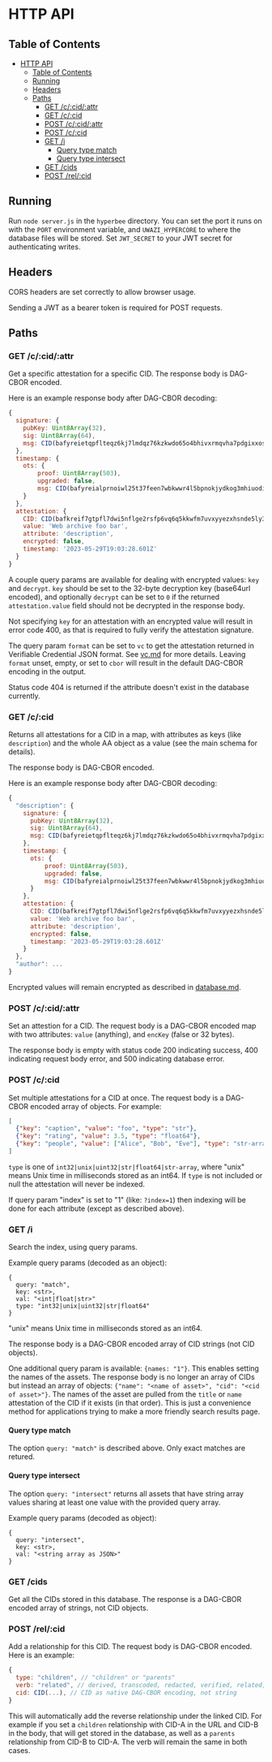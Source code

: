 # HTTP API

## Table of Contents
- [HTTP API](#http-api)
  - [Table of Contents](#table-of-contents)
  - [Running](#running)
  - [Headers](#headers)
  - [Paths](#paths)
    - [GET /c/:cid/:attr](#get-ccidattr)
    - [GET /c/:cid](#get-ccid)
    - [POST /c/:cid/:attr](#post-ccidattr)
    - [POST /c/:cid](#post-ccid)
    - [GET /i](#get-i)
      - [Query type match](#query-type-match)
      - [Query type intersect](#query-type-intersect)
    - [GET /cids](#get-cids)
    - [POST /rel/:cid](#post-relcid)


## Running

Run `node server.js` in the `hyperbee` directory. You can set the port it runs on with the `PORT` environment variable, and `UWAZI_HYPERCORE` to where the database files will be stored. Set `JWT_SECRET` to your JWT secret for authenticating writes.

## Headers

CORS headers are set correctly to allow browser usage.

Sending a JWT as a bearer token is required for POST requests.

## Paths

### GET /c/:cid/:attr

Get a specific attestation for a specific CID. The response body is DAG-CBOR encoded.

Here is an example response body after DAG-CBOR decoding:

```javascript
{
  signature: {
    pubKey: Uint8Array(32),
    sig: Uint8Array(64),
    msg: CID(bafyreietqpflteqz6kj7lmdqz76kzkwdo65o4bhivxrmqvha7pdgixxos4)
  },
  timestamp: {
    ots: {
        proof: Uint8Array(503),
        upgraded: false,
        msg: CID(bafyreialprnoiwl25t37feen7wbkwwr4l5bpnokjydkog3mhiuodi2av6m)
    }
  },
  attestation: {
    CID: CID(bafkreif7gtpfl7dwi5nflge2rsfp6vq6q5kkwfm7uvxyyezxhsnde5ly3y),
    value: 'Web archive foo bar',
    attribute: 'description',
    encrypted: false,
    timestamp: '2023-05-29T19:03:28.601Z'
  }
}
```

A couple query params are available for dealing with encrypted values: `key` and `decrypt`. `key` should be set to the 32-byte decryption key (base64url encoded), and optionally `decrypt` can be set to `0` if the returned `attestation.value` field should not be decrypted in the response body.

Not specifying `key` for an attestation with an encrypted value will result in error code 400, as that is required to fully verify the attestation signature.

The query param `format` can be set to `vc` to get the attestation returned in Verifiable Credential JSON format. See [vc.md](./vc.md) for more details. Leaving `format` unset, empty, or set to `cbor` will result in the default DAG-CBOR encoding in the output.

Status code 404 is returned if the attribute doesn't exist in the database currently.

### GET /c/:cid

Returns all attestations for a CID in a map, with attributes as keys (like `description`) and the whole AA object as a value (see the main schema for details).

The response body is DAG-CBOR encoded.

Here is an example response body after DAG-CBOR decoding:

```javascript
{
  "description": {
    signature: {
      pubKey: Uint8Array(32),
      sig: Uint8Array(64),
      msg: CID(bafyreietqpflteqz6kj7lmdqz76kzkwdo65o4bhivxrmqvha7pdgixxos4)
    },
    timestamp: {
      ots: {
          proof: Uint8Array(503),
          upgraded: false,
          msg: CID(bafyreialprnoiwl25t37feen7wbkwwr4l5bpnokjydkog3mhiuodi2av6m)
      }
    },
    attestation: {
      CID: CID(bafkreif7gtpfl7dwi5nflge2rsfp6vq6q5kkwfm7uvxyyezxhsnde5ly3y),
      value: 'Web archive foo bar',
      attribute: 'description',
      encrypted: false,
      timestamp: '2023-05-29T19:03:28.601Z'
    }
  },
  "author": ...
}
```

Encrypted values will remain encrypted as described in [database.md](./database.md).

### POST /c/:cid/:attr

Set an attestion for a CID. The request body is a DAG-CBOR encoded map with two attributes: `value` (anything), and `encKey` (false or 32 bytes).

The response body is empty with status code 200 indicating success, 400 indicating request body error, and 500 indicating database error.

### POST /c/:cid

Set multiple attestations for a CID at once. The request body is a DAG-CBOR encoded array of objects. For example:

```json
[
  {"key": "caption", "value": "foo", "type": "str"},
  {"key": "rating", "value": 3.5, "type": "float64"},
  {"key": "people", "value": ["Alice", "Bob", "Eve"], "type": "str-array"}
]
```

`type` is one of `int32|unix|uint32|str|float64|str-array`, where "unix" means Unix time in milliseconds stored as an int64. If `type` is not included or null the attestation will never be indexed.

If query param "index" is set to "1" (like: `?index=1`) then indexing will be done for each attribute (except as described above).

### GET /i

Search the index, using query params.

Example query params (decoded as an object):

```
{
  query: "match",
  key: <str>,
  val: "<int|float|str>"
  type: "int32|unix|uint32|str|float64"
}
```

"unix" means Unix time in milliseconds stored as an int64.

The response body is a DAG-CBOR encoded array of CID strings (not CID objects).

One additional query param is available: `{names: "1"}`. This enables setting the names of the assets. The response body is no longer an array of CIDs but instead an array of objects: `{"name": "<name of asset>", "cid": "<cid of asset>"}`. The names of the asset are pulled from the `title` or `name` attestation of the CID if it exists (in that order). This is just a convenience method for applications trying to make a more friendly search results page.

#### Query type match

The option `query: "match"` is described above. Only exact matches are retured.

#### Query type intersect

The option `query: "intersect"` returns all assets that have string array values sharing at least one value with the provided query array.

Example query params (decoded as object):

```
{
  query: "intersect",
  key: <str>,
  val: "<string array as JSON>"
}
```

### GET /cids

Get all the CIDs stored in this database. The response is a DAG-CBOR encoded array of strings, not CID objects.

### POST /rel/:cid

Add a relationship for this CID. The request body is DAG-CBOR encoded. Here is an example:

```javascript
{
  type: "children", // "children" or "parents"
  verb: "related", // derived, transcoded, redacted, verified, related, etc.
  cid: CID(...), // CID as native DAG-CBOR encoding, not string
}
```

This will automatically add the reverse relationship under the linked CID. For example if you set a `children` relationship with CID-A in the URL and CID-B in the body, that will get stored in the database, as well as a `parents` relationship from CID-B to CID-A. The verb will remain the same in both cases.
